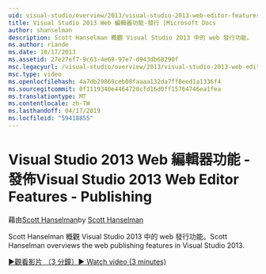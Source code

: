```yaml
---
uid: visual-studio/overview/2013/visual-studio-2013-web-editor-features-publishing
title: Visual Studio 2013 Web 編輯器功能-發行 |Microsoft Docs
author: shanselman
description: Scott Hanselman 概觀 Visual Studio 2013 中的 web 發行功能。
ms.author: riande
ms.date: 10/17/2013
ms.assetid: 27e27ef7-9c63-4e68-97e7-d943db68290f
msc.legacyurl: /visual-studio/overview/2013/visual-studio-2013-web-editor-features-publishing
msc.type: video
ms.openlocfilehash: 4a7db29869ceb08faaaa132da7ff8eed1a1336f4
ms.sourcegitcommit: 0f1119340e4464720cfd16d0ff15764746ea1fea
ms.translationtype: MT
ms.contentlocale: zh-TW
ms.lasthandoff: 04/17/2019
ms.locfileid: "59418855"
---
```

# <a name="visual-studio-2013-web-editor-features---publishing"></a><span data-ttu-id="9ced3-103">Visual Studio 2013 Web 編輯器功能 - 發佈</span><span class="sxs-lookup"><span data-stu-id="9ced3-103">Visual Studio 2013 Web Editor Features - Publishing</span></span>

<span data-ttu-id="9ced3-104">藉由[Scott Hanselman](https://github.com/shanselman)</span><span class="sxs-lookup"><span data-stu-id="9ced3-104">by [Scott Hanselman](https://github.com/shanselman)</span></span>

<span data-ttu-id="9ced3-105">Scott Hanselman 概觀 Visual Studio 2013 中的 web 發行功能。</span><span class="sxs-lookup"><span data-stu-id="9ced3-105">Scott Hanselman overviews the web publishing features in Visual Studio 2013.</span></span>

[<span data-ttu-id="9ced3-106">&#9654;觀看影片 （3 分鐘）</span><span class="sxs-lookup"><span data-stu-id="9ced3-106">&#9654; Watch video (3 minutes)</span></span>](https://channel9.msdn.com/Blogs/ASP-NET-Site-Videos/visual-studio-2013-web-editor-features-publishing)
